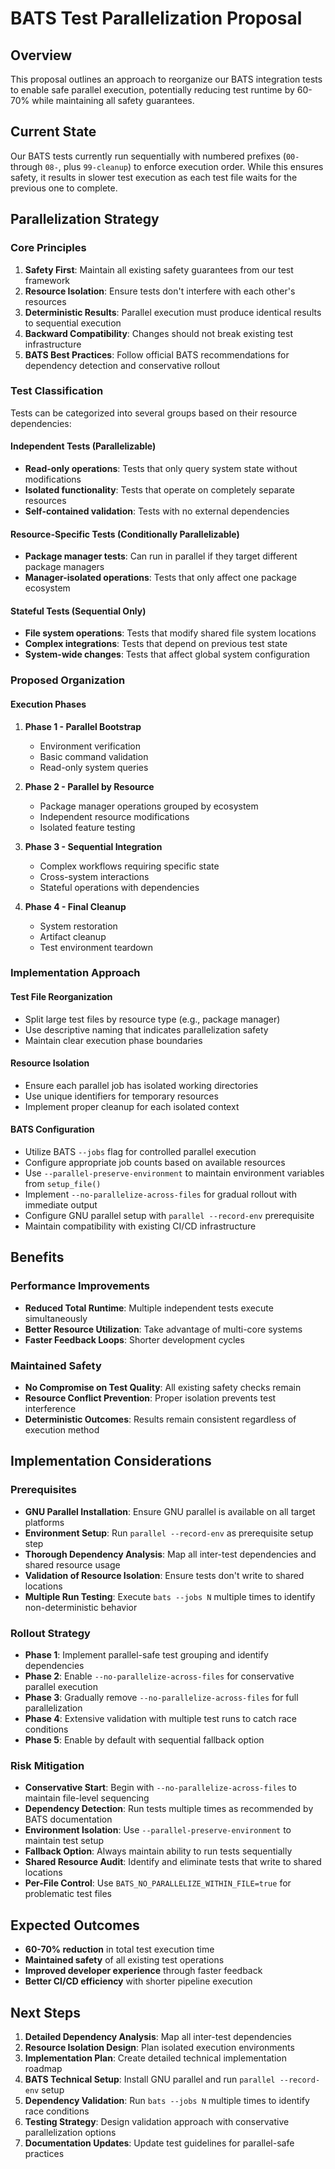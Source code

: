# BATS Test Parallelization Proposal

## Overview

This proposal outlines an approach to reorganize our BATS integration tests to enable safe parallel execution, potentially reducing test runtime by 60-70% while maintaining all safety guarantees.

## Current State

Our BATS tests currently run sequentially with numbered prefixes (`00-` through `08-`, plus `99-cleanup`) to enforce execution order. While this ensures safety, it results in slower test execution as each test file waits for the previous one to complete.

## Parallelization Strategy

### Core Principles

1. **Safety First**: Maintain all existing safety guarantees from our test framework
2. **Resource Isolation**: Ensure tests don't interfere with each other's resources
3. **Deterministic Results**: Parallel execution must produce identical results to sequential execution
4. **Backward Compatibility**: Changes should not break existing test infrastructure
5. **BATS Best Practices**: Follow official BATS recommendations for dependency detection and conservative rollout

### Test Classification

Tests can be categorized into several groups based on their resource dependencies:

#### Independent Tests (Parallelizable)
- **Read-only operations**: Tests that only query system state without modifications
- **Isolated functionality**: Tests that operate on completely separate resources
- **Self-contained validation**: Tests with no external dependencies

#### Resource-Specific Tests (Conditionally Parallelizable)
- **Package manager tests**: Can run in parallel if they target different package managers
- **Manager-isolated operations**: Tests that only affect one package ecosystem

#### Stateful Tests (Sequential Only)
- **File system operations**: Tests that modify shared file system locations
- **Complex integrations**: Tests that depend on previous test state
- **System-wide changes**: Tests that affect global system configuration

### Proposed Organization

#### Execution Phases

1. **Phase 1 - Parallel Bootstrap**
   - Environment verification
   - Basic command validation
   - Read-only system queries

2. **Phase 2 - Parallel by Resource**
   - Package manager operations grouped by ecosystem
   - Independent resource modifications
   - Isolated feature testing

3. **Phase 3 - Sequential Integration**
   - Complex workflows requiring specific state
   - Cross-system interactions
   - Stateful operations with dependencies

4. **Phase 4 - Final Cleanup**
   - System restoration
   - Artifact cleanup
   - Test environment teardown

### Implementation Approach

#### Test File Reorganization
- Split large test files by resource type (e.g., package manager)
- Use descriptive naming that indicates parallelization safety
- Maintain clear execution phase boundaries

#### Resource Isolation
- Ensure each parallel job has isolated working directories
- Use unique identifiers for temporary resources
- Implement proper cleanup for each isolated context

#### BATS Configuration
- Utilize BATS `--jobs` flag for controlled parallel execution
- Configure appropriate job counts based on available resources
- Use `--parallel-preserve-environment` to maintain environment variables from `setup_file()`
- Implement `--no-parallelize-across-files` for gradual rollout with immediate output
- Configure GNU parallel setup with `parallel --record-env` prerequisite
- Maintain compatibility with existing CI/CD infrastructure

## Benefits

### Performance Improvements
- **Reduced Total Runtime**: Multiple independent tests execute simultaneously
- **Better Resource Utilization**: Take advantage of multi-core systems
- **Faster Feedback Loops**: Shorter development cycles

### Maintained Safety
- **No Compromise on Test Quality**: All existing safety checks remain
- **Resource Conflict Prevention**: Proper isolation prevents test interference
- **Deterministic Outcomes**: Results remain consistent regardless of execution method

## Implementation Considerations

### Prerequisites
- **GNU Parallel Installation**: Ensure GNU parallel is available on all target platforms
- **Environment Setup**: Run `parallel --record-env` as prerequisite setup step
- **Thorough Dependency Analysis**: Map all inter-test dependencies and shared resource usage
- **Validation of Resource Isolation**: Ensure tests don't write to shared locations
- **Multiple Run Testing**: Execute `bats --jobs N` multiple times to identify non-deterministic behavior

### Rollout Strategy
- **Phase 1**: Implement parallel-safe test grouping and identify dependencies
- **Phase 2**: Enable `--no-parallelize-across-files` for conservative parallel execution
- **Phase 3**: Gradually remove `--no-parallelize-across-files` for full parallelization
- **Phase 4**: Extensive validation with multiple test runs to catch race conditions
- **Phase 5**: Enable by default with sequential fallback option

### Risk Mitigation
- **Conservative Start**: Begin with `--no-parallelize-across-files` to maintain file-level sequencing
- **Dependency Detection**: Run tests multiple times as recommended by BATS documentation
- **Environment Isolation**: Use `--parallel-preserve-environment` to maintain test setup
- **Fallback Option**: Always maintain ability to run tests sequentially
- **Shared Resource Audit**: Identify and eliminate tests that write to shared locations
- **Per-File Control**: Use `BATS_NO_PARALLELIZE_WITHIN_FILE=true` for problematic test files

## Expected Outcomes

- **60-70% reduction** in total test execution time
- **Maintained safety** of all existing test operations
- **Improved developer experience** through faster feedback
- **Better CI/CD efficiency** with shorter pipeline execution

## Next Steps

1. **Detailed Dependency Analysis**: Map all inter-test dependencies
2. **Resource Isolation Design**: Plan isolated execution environments
3. **Implementation Plan**: Create detailed technical implementation roadmap
4. **BATS Technical Setup**: Install GNU parallel and run `parallel --record-env` setup
5. **Dependency Validation**: Run `bats --jobs N` multiple times to identify race conditions
6. **Testing Strategy**: Design validation approach with conservative parallelization options
7. **Documentation Updates**: Update test guidelines for parallel-safe practices
